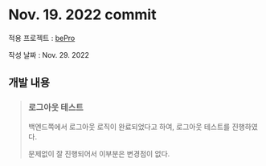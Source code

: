 # Nov. 19. 2022 commit

적용 프로젝트 : [bePro](https://github.com/kimhaechang1/bePro)

작성 날짜 : Nov. 29. 2022

## 개발 내용
> ### 로그아웃 테스트
> 
> 백엔드쪽에서 로그아웃 로직이 완료되었다고 하여, 로그아웃 테스트를 진행하였다.
>
> 문제없이 잘 진행되어서 이부분은 변경점이 없다.
 
